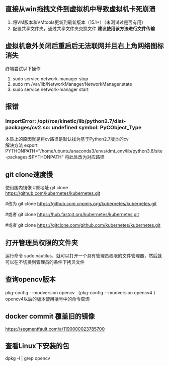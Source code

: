 ## 直接从win拖拽文件到虚拟机中导致虚拟机卡死崩溃
1. 将VM版本和VMtools更新到最新版本（15.1+）（未测试过是否有用）
2. 配置共享文件夹，通过共享文件夹交换文件 **建议使用该方法进行文件传输**

## 虚拟机意外关闭后重启后无法联网并且右上角网络图标消失
终端尝试以下操作
1. sudo service network-manager stop
2. sudo rm /var/lib/NetworkManager/NetworkManager.state 
3. sudo service network-manager start

## 报错
### ImportError: /opt/ros/kinetic/lib/python2.7/dist-packages/cv2.so: undefined symbol: PyCObject_Type
本质上的原因就是将cv路径是默认找为基于Python2.7版本的cv  
解决方法 export PYTHONPATH="/home/ubuntu/anaconda3/envs/dmt_env/lib/python3.6/site-packages:$PYTHONPATH" 将此处改为对应路径

## git clone速度慢
使用国内镜像
#原地址
git clone https://github.com/kubernetes/kubernetes.git

#改为
git clone https://github.com.cnpmjs.org/kubernetes/kubernetes.git

#或者
git clone https://hub.fastgit.org/kubernetes/kubernetes.git

#或者
git clone https://gitclone.com/github.com/kubernetes/kubernetes.git


## 打开管理员权限的文件夹
运行命令 sudo nautilus，就可以打开一个具有管理员权限的文件管理器，然后就可以在不切换到管理员的条件下拷贝文件

## 查询opencv版本
pkg-config --modversion opencv （pkg-config --modversion opencv4 ）opencv4以后的版本使用括号中的命令查询

## docker commit 覆盖旧的镜像
https://segmentfault.com/a/1190000023785700  

## 查看Linux下安装的包
dpkg -l | grep opencv
